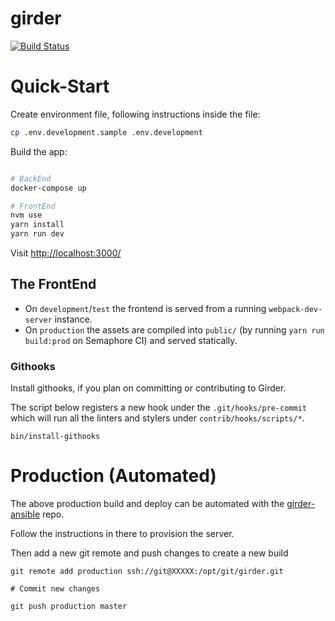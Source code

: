 # girder

[![Build Status](https://github.com/abhchand/girder/badges/master/build.svg)](https://github.com/abhchand/girder/pipelines)


# Quick-Start

Create environment file, following instructions inside the file:

```bash
cp .env.development.sample .env.development
```

Build the app:

```bash

# BackEnd
docker-compose up

# FrontEnd
nvm use
yarn install
yarn run dev
```

Visit [http://localhost:3000/](http://localhost:7000/)

## The FrontEnd

* On `development`/`test` the frontend is served from a running `webpack-dev-server` instance.
* On `production` the assets are compiled into `public/` (by running `yarn run build:prod` on Semaphore CI) and served statically.


### Githooks

Install githooks, if you plan on committing or contributing to Girder.

The script below registers a new hook under the `.git/hooks/pre-commit` which will run all the linters and stylers under `contrib/hooks/scripts/*`.

```
bin/install-githooks
```


# Production (Automated)

The above production build and deploy can be automated with the [girder-ansible](https://gitlab.com/girder/girder-ansible) repo.

Follow the instructions in there to provision the server.

Then add a new git remote and push changes to create a new build

```
git remote add production ssh://git@XXXXX:/opt/git/girder.git

# Commit new changes

git push production master
```
